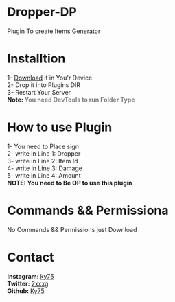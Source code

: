 # Dropper-DP
Plugin To create Items Generator

<h1>Installtion</h1>
1- <a href="https://poggit.pmmp.io/ci/Ky75/Dropper-DP">Download</a> it in You'r Device<br>
2- Drop it into Plugins DIR <Phar/Folder><br>
3- Restart Your Server<br>
<b>Note: <font color="gray">You need DevTools to run Folder Type</font></b><br>

<h1>How to use Plugin</h1>
1- You need to Place sign<br>
2- write in Line 1: Dropper<br>
3- write in Line 2: Item Id<br>
4- write in Line 3: Damage<br>
5- write in Line 4: Amount<br>
<b>NOTE: You need to Be OP to use this plugin</b><br>

<h1>Commands && Permissiona</h1>
No Commands && Permissions just Download<br>

<h1>Contact</h1>
<b>Instagram: </b><a href="https://instagram.com/ky75">ky75</a><br>
<b>Twitter: </b><a href="https://twitter.com/2xxxg">2xxxg</a><br>
<b>Github: </b><a href="https://github.com/Ky75">Ky75</a><br>

